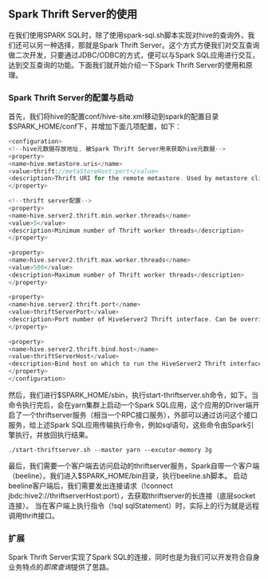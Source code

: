 ## Spark Thrift Server的使用

在我们使用SPARK SQL时，除了使用spark-sql.sh脚本实现对hive的查询外，我们还可以另一种选择，那就是Spark Thrift Server。这个方式方便我们对交互查询做二次开发，只要通过JDBC/ODBC的方式，便可以与Spark SQL应用进行交互，达到交互查询的功能。下面我们就开始介绍一下Spark Thrift Server的使用和原理。

### Spark Thrift Server的配置与启动

  首先，我们将hive的配置conf/hive-site.xml移动到spark的配置目录$SPARK_HOME/conf下，并增加下面几项配置，如下：
```scala
<configuration>
<!--hive元数据存放地址, 被Spark Thrift Server用来获取hive元数据-->
<property>
<name>hive.metastore.uris</name>
<value>thrift://metaStoreHost:port</value>
<description>Thrift URI for the remote metastore. Used by metastore client to connect to remote metastore.</description>
</property>
 
<!--thrift server配置-->  
<property>
<name>hive.server2.thrift.min.worker.threads</name>
<value>5</value>
<description>Minimum number of Thrift worker threads</description>
</property>
 
<property>
<name>hive.server2.thrift.max.worker.threads</name>
<value>500</value>
<description>Maximum number of Thrift worker threads</description>
</property>
 
<property>
<name>hive.server2.thrift.port</name>
<value>thriftServerPort</value>
<description>Port number of HiveServer2 Thrift interface. Can be overridden by setting $HIVE_SERVER2_THRIFT_PORT</description>
</property>
 
<property>
<name>hive.server2.thrift.bind.host</name>
<value>thriftServerHost</value>
<description>Bind host on which to run the HiveServer2 Thrift interface.Can be overridden by setting$HIVE_SERVER2_THRIFT_BIND_HOST</description>
</property>
</configuration>
```
  然后，我们进行$SPARK_HOME/sbin，执行start-thriftserver.sh命令，如下。当命令执行完后，会在yarn集群上启动一个Spark SQL应用，这个应用的Driver端开启了一个thriftserver服务（相当一个RPC接口服务），外部可以通过访问这个接口服务，给上述Spark SQL应用传输执行命令，例如sql语句，这些命令由Spark引擎执行，并放回执行结果。
```shell
./start-thriftserver.sh --master yarn --excutor-memory 3g
```

  最后，我们需要一个客户端去访问启动的thriftserver服务，Spark自带一个客户端（beeline）。我们进入$SPARK_HOME/bin目录，执行beeline.sh脚本。
启动beeline客户端后，我们需要发出连接请求（!connect jbdc:hive2://thriftserverHost:port），去获取thriftserver的长连接（底层socket连接）。
当在客户端上执行指令（!sql sqlStatement）时，实际上的行为就是远程调用thrift接口。

### 扩展
  Spark Thrift Server实现了Spark SQL的连接，同时也是为我们可以开发符合自身业务特点的*即席查询*提供了思路。
